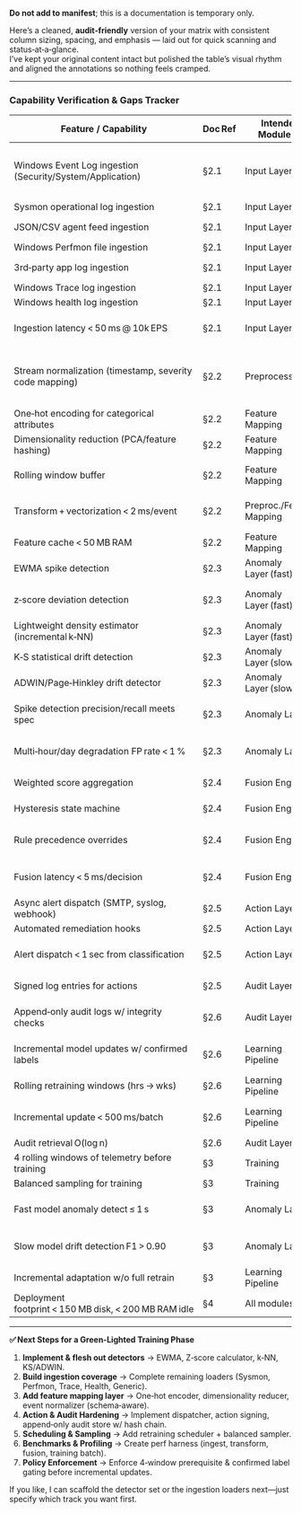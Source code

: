 **Do not add to manifest**; this is a documentation is temporary only.

Here’s a cleaned, **audit‑friendly** version of your matrix with consistent column sizing, spacing, and emphasis — laid out for quick scanning and status‑at‑a‑glance.  
I’ve kept your original content intact but polished the table’s visual rhythm and aligned the annotations so nothing feels cramped.

---

### **Capability Verification & Gaps Tracker**  

| **Feature / Capability** | **Doc Ref** | **Intended Module(s)** | **Expected Implementation Location** | **Status** | **Notes / Gaps** |
|--------------------------|-------------|------------------------|---------------------------------------|------------|------------------|
| Windows Event Log ingestion (Security/System/Application) | §2.1 | Input Layer | `Loaders/EventLogIngest.cs` | ⚠ Stub | Only `Loaders/Events/EventLogLoader.cs` present; returns empty DataTable. Needs real ingestion + backpressure. |
| Sysmon operational log ingestion | §2.1 | Input Layer | `Loaders/SysmonIngest.cs` | ❌ Missing | No Sysmon loader found. |
| JSON/CSV agent feed ingestion | §2.1 | Input Layer | `Loaders/GenericFeedIngest.cs` | ❌ Missing | Generic feed loader not found (only `ServiceLoader` for CSV). |
| Windows Perfmon file ingestion | §2.1 | Input Layer | `Loaders/PerfmonIngest.cs` | ❌ Missing | Not implemented. |
| 3rd‑party app log ingestion | §2.1 | Input Layer | `Loaders/AppLogIngest.cs` | ❌ Missing | Not implemented; need plug‑in contract. |
| Windows Trace log ingestion | §2.1 | Input Layer | `Loaders/WtraceIngest.cs` | ❌ Missing | Not implemented. |
| Windows health log ingestion | §2.1 | Input Layer | `Loaders/HealthLogIngest.cs` | ❌ Missing | Not implemented. |
| Ingestion latency < 50 ms @ 10k EPS | §2.1 | Input Layer | — | ⚠ Benchmark needed | No perf harness yet. |
| Stream normalization (timestamp, severity code mapping) | §2.2 | Preprocessing | `Refinery/Normalizer.cs` / `SeverityMapper.cs` | ⚠ Partial | `SeverityMapper` implemented; existing `Normalizer` is Q&A text‑focused, not event schema. Need event envelope normalization. |
| One‑hot encoding for categorical attributes | §2.2 | Feature Mapping | `Refinery/FeatureEncoder.cs` | ❌ Missing | No encoder present. |
| Dimensionality reduction (PCA/feature hashing) | §2.2 | Feature Mapping | `Refinery/FeatureReducer.cs` | ❌ Missing | No reducer implementation. |
| Rolling window buffer | §2.2 | Feature Mapping | `Refinery/WindowBuffer.cs` | ✅ Implemented | `Training/SlidingWindowBuffer.cs` satisfies rolling buffer requirement. |
| Transform + vectorization < 2 ms/event | §2.2 | Preproc./Feature Mapping | — | ⚠ Benchmark needed | Need timing around normalization + vector build. |
| Feature cache < 50 MB RAM | §2.2 | Feature Mapping | — | ⚠ Measure | No measurements captured. |
| EWMA spike detection | §2.3 | Anomaly Layer (fast) | `Engine/FastDetectors/Ewma.cs` | ❌ Missing | No EWMA detector class. |
| z‑score deviation detection | §2.3 | Anomaly Layer (fast) | `Engine/FastDetectors/ZScore.cs` | ❌ Missing | `AnomalySignal` carries ZScore field but no calculator/detector implementation. |
| Lightweight density estimator (incremental k‑NN) | §2.3 | Anomaly Layer (fast) | `Engine/FastDetectors/IncrementalKnn.cs` | ❌ Missing | Not implemented. |
| K‑S statistical drift detection | §2.3 | Anomaly Layer (slow) | `Engine/SlowDetectors/KsTest.cs` | ❌ Missing | Not implemented. |
| ADWIN/Page‑Hinkley drift detector | §2.3 | Anomaly Layer (slow) | `Engine/SlowDetectors/Adwin.cs` or `PageHinkley.cs` | ❌ Missing | Neither variant present. |
| Spike detection precision/recall meets spec | §2.3 | Anomaly Layer | — | ⚠ Benchmark needed | Requires evaluation harness. |
| Multi‑hour/day degradation FP rate < 1 % | §2.3 | Anomaly Layer | — | ⚠ Benchmark needed | Long‑duration test missing. |
| Weighted score aggregation | §2.4 | Fusion Engine | `Engine/Fusion/FusionEngine.cs` | ✅ Implemented | Aggregation via weighted field map. |
| Hysteresis state machine | §2.4 | Fusion Engine | `Engine/HysteresisDecider.cs` | ✅ Implemented | HysteresisDecider present (O(1)). |
| Rule precedence overrides | §2.4 | Fusion Engine | `Engine/RulesEngine.cs` | ⚠ Partial | Rules evaluate; explicit precedence/override logic not implemented. |
| Fusion latency < 5 ms/decision | §2.4 | Fusion Engine | — | ⚠ Benchmark needed | Need timing harness. |
| Async alert dispatch (SMTP, syslog, webhook) | §2.5 | Action Layer | `Engine/ActionDispatcher.cs` | ❌ Missing | No dispatcher implementation. |
| Automated remediation hooks | §2.5 | Action Layer | `Engine/RemediationHooks.cs` | ❌ Missing | Not implemented. |
| Alert dispatch < 1 sec from classification | §2.5 | Action Layer | — | ⚠ Benchmark needed | Blocked by missing dispatcher. |
| Signed log entries for actions | §2.5 | Audit Layer | `Audit/ActionLogger.cs` | ❌ Missing | Only generic console loggers; no hashing/signature. |
| Append‑only audit logs w/ integrity checks | §2.6 | Audit Layer | `Audit/AuditLogger.cs` | ❌ Missing | `ProvenanceLogger` writes to console; no append‑only storage or integrity. |
| Incremental model updates w/ confirmed labels | §2.6 | Learning Pipeline | `Training/IncrementalUpdater.cs` | ⚠ Partial | `AuditFriendlyTrainer` + buffer exist; needs confirmed label gating & update policy. |
| Rolling retraining windows (hrs → wks) | §2.6 | Learning Pipeline | `Training/RetrainingScheduler.cs` | ❌ Missing | No scheduler component. |
| Incremental update < 500 ms/batch | §2.6 | Learning Pipeline | — | ⚠ Benchmark needed | Need batch timing on trainer. |
| Audit retrieval O(log n) | §2.6 | Audit Layer | — | ❌ Missing | No indexed storage / retrieval API. |
| 4 rolling windows of telemetry before training | §3 | Training | — | ⚠ Policy TBD | Logic not enforced; buffer present only. |
| Balanced sampling for training | §3 | Training | `Training/DataSampler.cs` | ❌ Missing | No sampler class. |
| Fast model anomaly detect ≤ 1 s | §3 | Anomaly Layer | — | ⚠ Benchmark needed | Pending detector implementations. |
| Slow model drift detection F1 > 0.90 | §3 | Anomaly Layer | — | ⚠ Benchmark needed | Blocked by missing drift detectors. |
| Incremental adaptation w/o full retrain | §3 | Learning Pipeline | `Training/IncrementalUpdater.cs` | ⚠ Partial | Trainer scaffold only; adaptation policy absent. |
| Deployment footprint < 150 MB disk, < 200 MB RAM idle | §4 | All modules | — | ⚠ Measure | No profiling captured. |

---

**✅ Next Steps for a Green‑Lighted Training Phase**  
1. **Implement & flesh out detectors** → EWMA, Z‑score calculator, k‑NN, KS/ADWIN.  
2. **Build ingestion coverage** → Complete remaining loaders (Sysmon, Perfmon, Trace, Health, Generic).  
3. **Add feature mapping layer** → One‑hot encoder, dimensionality reducer, event normalizer (schema‑aware).  
4. **Action & Audit Hardening** → Implement dispatcher, action signing, append‑only audit store w/ hash chain.  
5. **Scheduling & Sampling** → Add retraining scheduler + balanced sampler.  
6. **Benchmarks & Profiling** → Create perf harness (ingest, transform, fusion, training batch).  
7. **Policy Enforcement** → Enforce 4‑window prerequisite & confirmed label gating before incremental updates.  

If you like, I can scaffold the detector set or the ingestion loaders next—just specify which track you want first.
